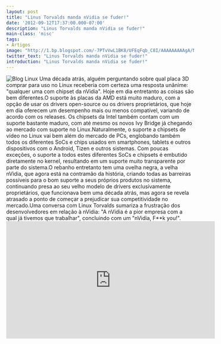 ```yaml
---
layout: post
title: "Linus Torvalds manda nVidia se fuder!"
date: '2012-09-12T17:37:00.000-07:00'
description: "Linus Torvalds manda nVidia se fuder!"
main-class: 'misc'
tags:
- Artigos
image: "http://1.bp.blogspot.com/-7PTvVwL1BK8/UFEqFqb_C8I/AAAAAAAAAgA/Nm1zSTyKWU8/s72-c/torvalds-nvidia.png.500x281.auto.jpg"
twitter_text: "Linus Torvalds manda nVidia se fuder!"
introduction: "Linus Torvalds manda nVidia se fuder!"
---
```

![Blog Linux](http://1.bp.blogspot.com/-7PTvVwL1BK8/UFEqFqb_C8I/AAAAAAAAAgA/Nm1zSTyKWU8/s400/torvalds-nvidia.png.500x281.auto.jpg "Blog Linux")
Uma  década atrás, alguém perguntando sobre qual placa 3D comprar para uso  no Linux receberia com certeza uma resposta unânime: "qualquer uma com  chipset da nVidia". Hoje em dia entretanto as coisas são bem diferentes.O  suporte às placas da AMD está muito maduro, com a opção de usar os  drivers open-source ou os drivers proprietários, que hoje em dia  oferecem um desempenho mais ou menos compatível, variando de acordo com  os releases. Os chipsets da Intel também contam com um suporte bastante  maduro, com até mesmo os novos Ivy Bridge já chegando ao mercado com suporte no Linux.Naturalmente,  o suporte a chipsets de vídeo no Linux vai bem além do mercado de PCs,  englobando também todos os diferentes SoCs e chips usados em  smartphones, tablets e outros dispositivos com o Android, Tizen e outros  sistemas. Com poucas exceções, o suporte a todos estes diferentes SoCs e  chipsets é embutido diretamente no kernel, resultando em um suporte  muito transparente por parte do sistema.O  rebanho entretanto tem uma ovelha negra, a velha nVidia, que agora está  na contramão da história, criando todas as barreiras possíveis para o  bom suporte a seus próprios produtos no sistema, continuando presa ao  seu velho modelo de drivers exclusivamente proprietários, que funcionava  bem uma década atrás, mas agora se revela atrasado a ponto de começar a  prejudicar sua competitividade no mercado.Uma  conversa com Linux Torvalds sumariza a frustração dos desenvolvedores  em relação à nVidia: "A nVidia é a pior empresa com a qual já tivemos  que trabalhar", concluindo com um "nVidia, F**k you!".<iframe allowfullscreen="allowfullscreen" frameborder="0" height="315" src="http://www.youtube.com/embed/MShbP3OpASA" width="560"><iframe>
Update: O departamento de relações públicas da nVidia respondeu ao pronunciamento, reafirmando o seu compromisso com o desenvolvimento de seus drivers proprietários para o Linux/Android, porém sem mencionar qualquer mudança nas políticas em relação à divulgação de especificações e informações técnicas que são o cerne da questão. Em resumo, responderam com um "Estamos muito bem, obrigado. Não vemos necessidade de mudar nada". 
Artigo publicado pelo site:
www.hardware.com
